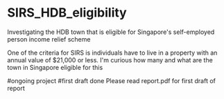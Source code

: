 # SIRS_HDB_eligibility
Investigating the HDB town that is eligible for Singapore's self-employed person income relief scheme

One of the criteria for SIRS is individuals have to live in a property with an annual value of $21,000 or less.
I'm curious how many and what are the town in Singapore eligible for this

#ongoing project
#first draft done
Please read report.pdf for first draft of report
